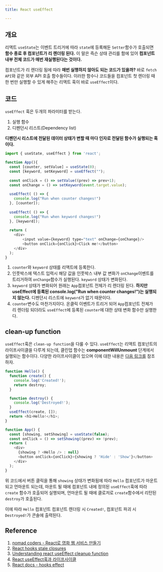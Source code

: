 ```yaml
---
title: React useEffect

---
```

## 개요

리액트 `useState`는 이벤트 트리거에 따라 `state`에 등록해둔 `Setter`함수가 호출되면 **함수 종료 후 컴포넌트가 리 렌더링 된다.** 이 말은 즉슨 상태 관리를 함에 있어 **컴포넌트 내부 전체 코드가 매번 재실행된다는 것이다.** 

컴포넌트가 리 렌더링 됨에 따라 **매번 실행하지 않아도 되는 코드가 있을까?** 바로 `fetch API`와 같은 외부 API 호출 함수들이다. 이러한 함수나 코드들을 컴포넌트 첫 렌더링 때 한 번만 실행할 수 있게 해주는 리액트 훅이 바로 `useEffect`이다.

## 코드

`useEffect` 훅은 두개의 파라미터를 받는다.
1. 실행 함수
2. 디펜던시 리스트(Dependency list)

**디펜던시 리스트에 전달된 데이터 상태가 변할 때 마다 인자로 전달된 함수가 실행되는 훅이다.**

```javascript
import { useState, useEffect } from 'react';

function App(){
  const [counter, setValue] = useState(0);
  const [keyword, setKeyword] = useEffect("");
  
  const onClick = () => setValue((prev) => prev+1);
  const onChange = () => setKeyword(event.target.value);
  
  useEffect( () => {
    console.log("Run when counter changes!")
  }, [counter]);
    
  useEffect( () => {
    console.log("Run when keyword changes!")
  }, [keyword]);
  
  return (
    <div>
    	<input value={keyword} type="text" onChange={onChange}/>
    	<button onClick={onClick}>Click me!</button>
    </div>
  );
}
```

1. `counter`와 `keyword` 상태를 리액트에 등록한다.
2. 인풋박스에 텍스트 입력시 해당 값을 인풋박스 내부 값 변화가 `onChange`이벤트를 트리거하여 `onChange`함수가 실행된다. `keyword` 상태가 변화된다. 
3. `keyword` 상태가 변화되어 원래는 `App`컴포넌트 전체가 리 렌더링 된다. **하지만 useEffect에 등록된 console.log("Run when counter changes!")는 실행되지 않는다.** 디펜던시 리스트에 `keyword`가 없기 때문이다.
4. `counter`변수도 마찬가지이다. 온클릭 이벤트가 트리거 되어 `App`컴포넌트 전체가 리 렌더링 되더라도 `useEffect`에 등록된 `counter`에 대한 상태 변화 함수만 실행한다.

## clean-up function
`useEffect`훅은 `clean-up function`을 다룰 수 있다. `useEffect`는 리액트 컴포넌트의 라이프사이클을 다루게 되는데, 클린업 함수는 **componentWillUnmount** 단계에서 실행되는 함수이다. 다양한 라이프사이클이 있으며 이에 대한 내용은 [다음 링크를](https://krpeppermint100.medium.com/js-useeffect%EB%A5%BC-%ED%86%B5%ED%95%9C-react-hooks%EC%9D%98-lifecycle-%EA%B4%80%EB%A6%AC-3a65844bcaf8) 참조하자. 

```javascript
function Hello() {
  function create() {
    console.log('Created!');
    return destroy;
  }

  function destroy() {
    console.log('Destroyed!');
  }
  useEffect(create, []); 
  return <h1>Hello!</h1>;
}

function App() {
  const [showing, setShowing] = useState(false);
  const onClick = () => setShowing((prev) => !prev);
  return (
    <div>
      {showing ? <Hello /> : null}
      <button onClick={onClick}>{showing ? 'Hide' : 'Show'}</button>
    </div>
  );
}
```
위 코드에서 버튼 클릭을 통해 `showing` 상태가 변화됨에 따라 `Hello` 컴포넌트가 마운트되고 언마운트 되는데, 마운트 될 때에 컴포넌트 내에 정의된 `useEffect`훅에 따라 `create` 함수가 호출되어 실행되며, 언마운트 될 때에 클로저로 `create`함수에서 리턴된 `destroy`가 호출된다.

이에 따라 `Hello` 컴포넌트 컴포넌트 렌더링 시 `Created!`, 컴포넌트 파괴 시 `Destroyed!`가 콘솔에 출력된다.



## Reference
1. [nomad coders - React로 영화 웹 서비스 만들기](https://nomadcoders.co/react-for-beginners/lobby)
2. [React hooks stale closures](https://dmitripavlutin.com/react-hooks-stale-closures/)
3. [Understanding react useEffect cleanup function](https://blog.logrocket.com/understanding-react-useeffect-cleanup-function/)
4. [React useEffect훅과 라이프사이클](https://krpeppermint100.medium.com/js-useeffect%EB%A5%BC-%ED%86%B5%ED%95%9C-react-hooks%EC%9D%98-lifecycle-%EA%B4%80%EB%A6%AC-3a65844bcaf8)
5. [React docs - hooks effect](https://ko.reactjs.org/docs/hooks-effect.html)